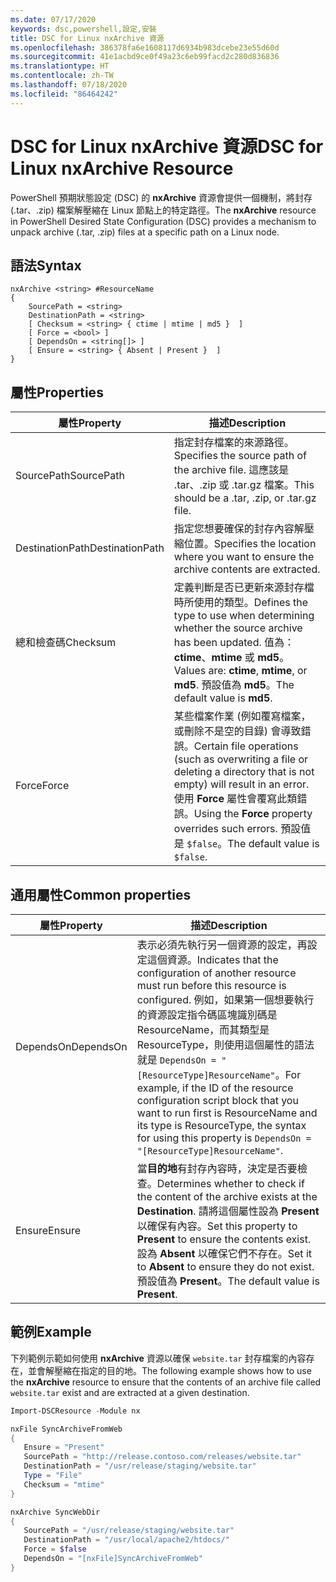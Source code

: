 ```yaml
---
ms.date: 07/17/2020
keywords: dsc,powershell,設定,安裝
title: DSC for Linux nxArchive 資源
ms.openlocfilehash: 386378fa6e1608117d6934b983dcebe23e55d60d
ms.sourcegitcommit: 41e1acbd9ce0f49a23c6eb99facd2c280d836836
ms.translationtype: HT
ms.contentlocale: zh-TW
ms.lasthandoff: 07/18/2020
ms.locfileid: "86464242"
---
```

# <a name="dsc-for-linux-nxarchive-resource"></a><span data-ttu-id="34478-103">DSC for Linux nxArchive 資源</span><span class="sxs-lookup"><span data-stu-id="34478-103">DSC for Linux nxArchive Resource</span></span>

<span data-ttu-id="34478-104">PowerShell 預期狀態設定 (DSC) 的 **nxArchive** 資源會提供一個機制，將封存 (.tar、.zip) 檔案解壓縮在 Linux 節點上的特定路徑。</span><span class="sxs-lookup"><span data-stu-id="34478-104">The **nxArchive** resource in PowerShell Desired State Configuration (DSC) provides a mechanism to unpack archive (.tar, .zip) files at a specific path on a Linux node.</span></span>

## <a name="syntax"></a><span data-ttu-id="34478-105">語法</span><span class="sxs-lookup"><span data-stu-id="34478-105">Syntax</span></span>

```Syntax
nxArchive <string> #ResourceName
{
    SourcePath = <string>
    DestinationPath = <string>
    [ Checksum = <string> { ctime | mtime | md5 }  ]
    [ Force = <bool> ]
    [ DependsOn = <string[]> ]
    [ Ensure = <string> { Absent | Present }  ]
}
```

## <a name="properties"></a><span data-ttu-id="34478-106">屬性</span><span class="sxs-lookup"><span data-stu-id="34478-106">Properties</span></span>

|<span data-ttu-id="34478-107">屬性</span><span class="sxs-lookup"><span data-stu-id="34478-107">Property</span></span> |<span data-ttu-id="34478-108">描述</span><span class="sxs-lookup"><span data-stu-id="34478-108">Description</span></span> |
|---|---|
|<span data-ttu-id="34478-109">SourcePath</span><span class="sxs-lookup"><span data-stu-id="34478-109">SourcePath</span></span> |<span data-ttu-id="34478-110">指定封存檔案的來源路徑。</span><span class="sxs-lookup"><span data-stu-id="34478-110">Specifies the source path of the archive file.</span></span> <span data-ttu-id="34478-111">這應該是 .tar、.zip 或 .tar.gz 檔案。</span><span class="sxs-lookup"><span data-stu-id="34478-111">This should be a .tar, .zip, or .tar.gz file.</span></span> |
|<span data-ttu-id="34478-112">DestinationPath</span><span class="sxs-lookup"><span data-stu-id="34478-112">DestinationPath</span></span> |<span data-ttu-id="34478-113">指定您想要確保的封存內容解壓縮位置。</span><span class="sxs-lookup"><span data-stu-id="34478-113">Specifies the location where you want to ensure the archive contents are extracted.</span></span> |
|<span data-ttu-id="34478-114">總和檢查碼</span><span class="sxs-lookup"><span data-stu-id="34478-114">Checksum</span></span> |<span data-ttu-id="34478-115">定義判斷是否已更新來源封存檔時所使用的類型。</span><span class="sxs-lookup"><span data-stu-id="34478-115">Defines the type to use when determining whether the source archive has been updated.</span></span> <span data-ttu-id="34478-116">值為：**ctime**、**mtime** 或 **md5**。</span><span class="sxs-lookup"><span data-stu-id="34478-116">Values are: **ctime**, **mtime**, or **md5**.</span></span> <span data-ttu-id="34478-117">預設值為 **md5**。</span><span class="sxs-lookup"><span data-stu-id="34478-117">The default value is **md5**.</span></span> |
|<span data-ttu-id="34478-118">Force</span><span class="sxs-lookup"><span data-stu-id="34478-118">Force</span></span> |<span data-ttu-id="34478-119">某些檔案作業 (例如覆寫檔案，或刪除不是空的目錄) 會導致錯誤。</span><span class="sxs-lookup"><span data-stu-id="34478-119">Certain file operations (such as overwriting a file or deleting a directory that is not empty) will result in an error.</span></span> <span data-ttu-id="34478-120">使用 **Force** 屬性會覆寫此類錯誤。</span><span class="sxs-lookup"><span data-stu-id="34478-120">Using the **Force** property overrides such errors.</span></span> <span data-ttu-id="34478-121">預設值是 `$false`。</span><span class="sxs-lookup"><span data-stu-id="34478-121">The default value is `$false`.</span></span> |

## <a name="common-properties"></a><span data-ttu-id="34478-122">通用屬性</span><span class="sxs-lookup"><span data-stu-id="34478-122">Common properties</span></span>

|<span data-ttu-id="34478-123">屬性</span><span class="sxs-lookup"><span data-stu-id="34478-123">Property</span></span> |<span data-ttu-id="34478-124">描述</span><span class="sxs-lookup"><span data-stu-id="34478-124">Description</span></span> |
|---|---|
|<span data-ttu-id="34478-125">DependsOn</span><span class="sxs-lookup"><span data-stu-id="34478-125">DependsOn</span></span> |<span data-ttu-id="34478-126">表示必須先執行另一個資源的設定，再設定這個資源。</span><span class="sxs-lookup"><span data-stu-id="34478-126">Indicates that the configuration of another resource must run before this resource is configured.</span></span> <span data-ttu-id="34478-127">例如，如果第一個想要執行的資源設定指令碼區塊識別碼是 ResourceName，而其類型是 ResourceType，則使用這個屬性的語法就是 `DependsOn = "[ResourceType]ResourceName"`。</span><span class="sxs-lookup"><span data-stu-id="34478-127">For example, if the ID of the resource configuration script block that you want to run first is ResourceName and its type is ResourceType, the syntax for using this property is `DependsOn = "[ResourceType]ResourceName"`.</span></span> |
|<span data-ttu-id="34478-128">Ensure</span><span class="sxs-lookup"><span data-stu-id="34478-128">Ensure</span></span> |<span data-ttu-id="34478-129">當**目的地**有封存內容時，決定是否要檢查。</span><span class="sxs-lookup"><span data-stu-id="34478-129">Determines whether to check if the content of the archive exists at the **Destination**.</span></span> <span data-ttu-id="34478-130">請將這個屬性設為 **Present** 以確保有內容。</span><span class="sxs-lookup"><span data-stu-id="34478-130">Set this property to **Present** to ensure the contents exist.</span></span> <span data-ttu-id="34478-131">設為 **Absent** 以確保它們不存在。</span><span class="sxs-lookup"><span data-stu-id="34478-131">Set it to **Absent** to ensure they do not exist.</span></span> <span data-ttu-id="34478-132">預設值為 **Present**。</span><span class="sxs-lookup"><span data-stu-id="34478-132">The default value is **Present**.</span></span> |

## <a name="example"></a><span data-ttu-id="34478-133">範例</span><span class="sxs-lookup"><span data-stu-id="34478-133">Example</span></span>

<span data-ttu-id="34478-134">下列範例示範如何使用 **nxArchive** 資源以確保 `website.tar` 封存檔案的內容存在，並會解壓縮在指定的目的地。</span><span class="sxs-lookup"><span data-stu-id="34478-134">The following example shows how to use the **nxArchive** resource to ensure that the contents of an archive file called `website.tar` exist and are extracted at a given destination.</span></span>

```powershell
Import-DSCResource -Module nx

nxFile SyncArchiveFromWeb
{
   Ensure = "Present"
   SourcePath = "http://release.contoso.com/releases/website.tar"
   DestinationPath = "/usr/release/staging/website.tar"
   Type = "File"
   Checksum = "mtime"
}

nxArchive SyncWebDir
{
   SourcePath = "/usr/release/staging/website.tar"
   DestinationPath = "/usr/local/apache2/htdocs/"
   Force = $false
   DependsOn = "[nxFile]SyncArchiveFromWeb"
}
```
